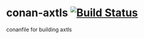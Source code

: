 # conan-axtls [![Build Status](https://travis-ci.com/trassir/conan-axtls.svg?branch=master)](https://travis-ci.com/trassir/conan-axtls)
conanfile for building axtls
